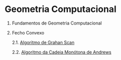 # Geometria Computacional


1. Fundamentos de Geometria Computacional

2. Fecho Convexo

   2.1. [Algoritmo de Grahan Scan](/algoritmos/grahan_scan.cpp)
   
   2.2. [Algoritmo da Cadeia Monótona de Andrews](/algoritmos/andrews_monotone_chain.cpp)
